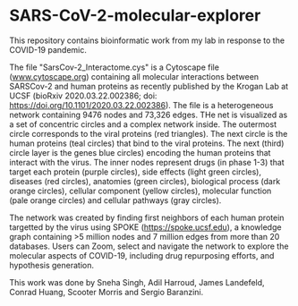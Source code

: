 # SARS-CoV-2-molecular-explorer
This repository contains bioinformatic work from my lab in response to the COVID-19 pandemic. 

The file "SarsCov-2_Interactome.cys" is a Cytoscape file (www.cytoscape.org) containing all molecular interactions between SARSCov-2 and human proteins as recently published by the Krogan Lab at UCSF (bioRxiv 2020.03.22.002386; doi: https://doi.org/10.1101/2020.03.22.002386). The file is a heterogeneous network containing 9476 nodes and 73,326 edges. THe net is visualized as a set of concentric circles and a complex network inside. The outermost circle corresponds to the viral proteins (red triangles). The next circle is the human proteins (teal circles) that bind to the viral proteins. The next (third) circle layer is the genes blue circles) encoding the human proteins that interact with the virus. The inner nodes represent drugs (in phase 1-3) that target each protein (purple circles), side effects (light green circles), diseases (red circles), anatomies (green circles), biological process (dark orange circles), cellular component (yellow circles), molecular function (pale orange circles) and cellular pathways (gray circles). 

The network was created by finding first neighbors of each human protein targetted by the virus using SPOKE (https://spoke.ucsf.edu), a knowledge graph containing >5 million nodes and 7 million edges from more than 20 databases. 
Users can Zoom, select and navigate the network to explore the molecular aspects of COVID-19, including drug repurposing efforts, and hypothesis generation. 

This work was done by Sneha Singh, Adil Harroud, James Landefeld, Conrad Huang, Scooter Morris and Sergio Baranzini. 
